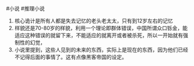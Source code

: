#小说 #推理小说 

1. 核心诡计是所有人都是失去记忆的老头老太太，只有到12岁左右的记忆
2. 样貌还是70-80岁的样貌，利用一个理论即群体错误，中国所谓众口铄金，能适应这种错误的就留下来，不能适应的就离开或者被杀死，所以一开始就有强制性的幻觉，
3. 小说里提到，这些人见到的未来的东西，实际上是现在的东西，因为他们已经不记得后面的事情了。这有点像黑客帝国的设定。
